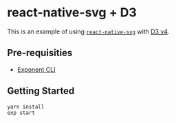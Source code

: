 # react-native-svg + D3

This is an example of using [`react-native-svg`](https://github.com/react-native-community/react-native-svg) with [D3 v4](https://d3js.org/).

## Pre-requisities

* [Exponent CLI](https://www.npmjs.com/package/exp)

## Getting Started

```sh
yarn install
exp start
```
